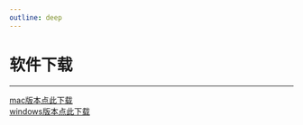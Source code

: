 ```yaml
---
outline: deep
---
```


# 软件下载
---
<a href="./static/dow/求职助手.app.zip">mac版本点此下载</a>  
<a href="./static/dow/求职助手.zip">windows版本点此下载</a>
